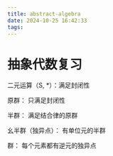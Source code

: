 ```yaml
---
title: abstract-algebra
date: 2024-10-25 16:42:33
tags:
---
```


# 抽象代数复习

二元运算（S, \*）：满足封闭性

原群：
只满足封闭性

半群：
满足结合律的原群

幺半群（独异点）：
有单位元的半群

群：
每个元素都有逆元的独异点
